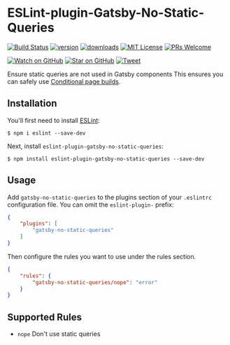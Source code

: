# ESLint-plugin-Gatsby-No-Static-Queries

<!-- prettier-ignore-start -->
[![Build Status][build-badge]][build]
[![version][version-badge]][package] [![downloads][downloads-badge]][npmtrends]
[![MIT License][license-badge]][license]
[![PRs Welcome][prs-badge]][prs]

[![Watch on GitHub][github-watch-badge]][github-watch]
[![Star on GitHub][github-star-badge]][github-star]
[![Tweet][twitter-badge]][twitter]
<!-- prettier-ignore-end -->

Ensure static queries are not used in Gatsby components
This ensures you can safely use [Conditional page builds](https://www.gatsbyjs.com/docs/conditional-page-builds/).

## Installation

You'll first need to install [ESLint](http://eslint.org):

```
$ npm i eslint --save-dev
```

Next, install `eslint-plugin-gatsby-no-static-queries`:

```
$ npm install eslint-plugin-gatsby-no-static-queries --save-dev
```


## Usage

Add `gatsby-no-static-queries` to the plugins section of your `.eslintrc` configuration file. You can omit the `eslint-plugin-` prefix:

```json
{
    "plugins": [
        "gatsby-no-static-queries"
    ]
}
```


Then configure the rules you want to use under the rules section.

```json
{
    "rules": {
        "gatsby-no-static-queries/nope": "error"
    }
}
```

## Supported Rules

* `nope` Don't use static queries

[build-badge]: https://img.shields.io/travis/larowlan/eslint-plugin-gatsby-no-static-queries.svg?style=flat-square
[build]: https://travis-ci.org/larowlan/eslint-plugin-gatsby-no-static-queries
[version-badge]: https://img.shields.io/npm/v/eslint-plugin-gatsby-no-static-queries.svg?style=flat-square
[package]: https://www.npmjs.com/package/eslint-plugin-gatsby-no-static-queries
[downloads-badge]: https://img.shields.io/npm/dm/eslint-plugin-gatsby-no-static-queries.svg?style=flat-square
[npmtrends]: http://www.npmtrends.com/eslint-plugin-gatsby-no-static-queries
[license-badge]: https://img.shields.io/npm/l/eslint-plugin-gatsby-no-static-queries.svg?style=flat-square
[license]: https://github.com/larowlan/eslint-plugin-gatsby-no-static-queries/blob/master/LICENSE
[prs-badge]: https://img.shields.io/badge/PRs-welcome-brightgreen.svg?style=flat-square
[prs]: http://makeapullrequest.com
[github-watch-badge]: https://img.shields.io/github/watchers/larowlan/eslint-plugin-gatsby-no-static-queries.svg?style=social
[github-watch]: https://github.com/larowlan/eslint-plugin-gatsby-no-static-queries/watchers
[github-star-badge]: https://img.shields.io/github/stars/larowlan/eslint-plugin-gatsby-no-static-queries.svg?style=social
[github-star]: https://github.com/larowlan/eslint-plugin-gatsby-no-static-queries/stargazers
[twitter]: https://twitter.com/intent/tweet?text=Check%20out%20eslint-plugin-gatsby-no-static-queries%20by%20%40larowlan%20https%3A%2F%2Fgithub.com%2Flarowlan%2Feslint-plugin-gatsby-no-static-queries%20%F0%9F%91%8D
[twitter-badge]: https://img.shields.io/twitter/url/https/github.com/larowlan/eslint-plugin-gatsby-no-static-queries.svg?style=social



